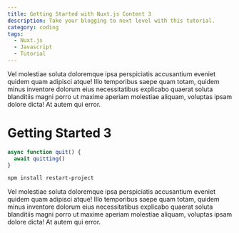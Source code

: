 ```yaml
---
title: Getting Started with Nuxt.js Content 3
description: Take your blogging to next level with this tutorial.
category: coding
tags:
  - Nuxt.js
  - Javascript
  - Tutorial
---
```


Vel molestiae soluta doloremque ipsa perspiciatis accusantium eveniet quidem quam adipisci atque! Illo temporibus saepe quam totam, quidem minus inventore dolorum eius necessitatibus explicabo quaerat soluta blanditiis magni porro ut maxime aperiam molestiae aliquam, voluptas ipsam dolore dicta! At autem qui error. 
<!--more-->

# Getting Started 3

```js
async function quit() {
  await quitting()
}
```

```bash
npm install restart-project
```

Vel molestiae soluta doloremque ipsa perspiciatis accusantium eveniet quidem quam adipisci atque! Illo temporibus saepe quam totam, quidem minus inventore dolorum eius necessitatibus explicabo quaerat soluta blanditiis magni porro ut maxime aperiam molestiae aliquam, voluptas ipsam dolore dicta! At autem qui error. 